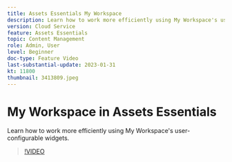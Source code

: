 ```yaml
---
title: Assets Essentials My Workspace
description: Learn how to work more efficiently using My Workspace's user-configurable widgets.
version: Cloud Service
feature: Assets Essentials
topic: Content Management
role: Admin, User
level: Beginner
doc-type: Feature Video
last-substantial-update: 2023-01-31
kt: 11800
thumbnail: 3413809.jpeg
---
```


# My Workspace in Assets Essentials

Learn how to work more efficiently using My Workspace's user-configurable widgets.

>[!VIDEO](https://video.tv.adobe.com/v/3413809/?quality=12&learn=on)
